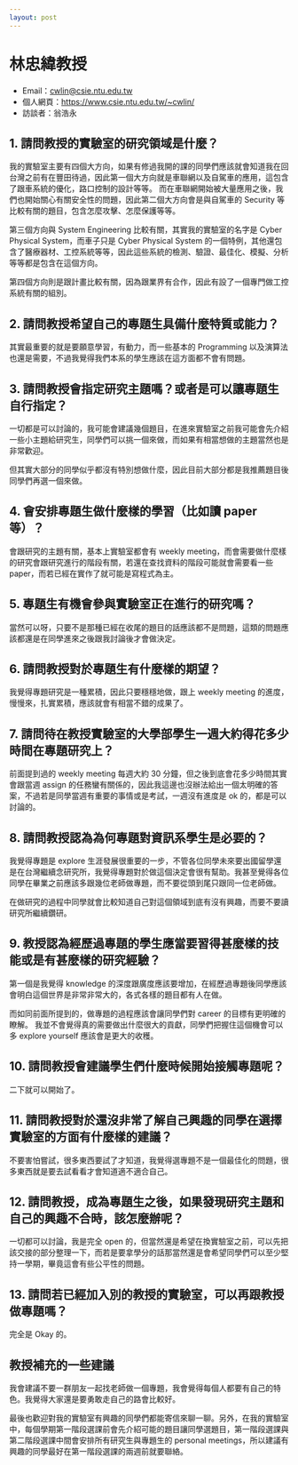 ```yaml
---
layout: post
---
```


#  林忠緯教授
- Email：cwlin@csie.ntu.edu.tw
- 個人網頁：<https://www.csie.ntu.edu.tw/~cwlin/>
- 訪談者：翁浩永

## 1. 請問教授的實驗室的研究領域是什麼？

我的實驗室主要有四個大方向，如果有修過我開的課的同學們應該就會知道我在回台灣之前有在豐田待過，因此第一個大方向就是車聯網以及自駕車的應用，這包含了跟車系統的優化，路口控制的設計等等。
而在車聯網開始被大量應用之後，我們也開始關心有關安全性的問題，因此第二個大方向會是與自駕車的 Security 等比較有關的題目，包含怎麼攻擊、怎麼保護等等。

第三個方向與 System Engineering 比較有關，其實我的實驗室的名字是 Cyber Physical System，而車子只是 Cyber Physical System 的一個特例，其他還包含了醫療器材、工控系統等等，因此這些系統的檢測、驗證、最佳化、模擬、分析等等都是包含在這個方向。

第四個方向則是跟計畫比較有關，因為跟業界有合作，因此有設了一個專門做工控系統有關的組別。

## 2. 請問教授希望自己的專題生具備什麼特質或能力？

其實最重要的就是要願意學習，有動力，而一些基本的 Programming 以及演算法也還是需要，不過我覺得我們本系的學生應該在這方面都不會有問題。

## 3. 請問教授會指定研究主題嗎？或者是可以讓專題生自行指定？

一切都是可以討論的，我可能會建議幾個題目，在進來實驗室之前我可能會先介紹一些小主題給研究生，同學們可以挑一個來做，而如果有相當想做的主題當然也是非常歡迎。

但其實大部分的同學似乎都沒有特別想做什麼，因此目前大部分都是我推薦題目後同學們再選一個來做。

## 4. 會安排專題生做什麼樣的學習（比如讀 paper 等）？

會跟研究的主題有關，基本上實驗室都會有 weekly meeting，而會需要做什麼樣的研究會跟研究進行的階段有關，若還在查找資料的階段可能就會需要看一些 paper，而若已經在實作了就可能是寫程式為主。

## 5. 專題生有機會參與實驗室正在進行的研究嗎？

當然可以呀，只要不是那種已經在收尾的題目的話應該都不是問題，這類的問題應該都還是在同學進來之後跟我討論後才會做決定。

## 6. 請問教授對於專題生有什麼樣的期望？

我覺得專題研究是一種累積，因此只要穩穩地做，跟上 weekly meeting 的進度，慢慢來，扎實累積，應該就會有相當不錯的成果了。

## 7. 請問待在教授實驗室的大學部學生一週大約得花多少時間在專題研究上？

前面提到過的 weekly meeting 每週大約 30 分鐘，但之後到底會花多少時間其實會跟當週 assign 的任務蠻有關係的，因此我這邊也沒辦法給出一個太明確的答案，不過若是同學當週有重要的事情或是考試，一週沒有進度是 ok 的，都是可以討論的。

## 8. 請問教授認為為何專題對資訊系學生是必要的？

我覺得專題是 explore 生涯發展很重要的一步，不管各位同學未來要出國留學還是在台灣繼續念研究所，我覺得專題對於做這個決定會很有幫助。我甚至覺得各位同學在畢業之前應該多跟幾位老師做專題，而不要從頭到尾只跟同一位老師做。

在做研究的過程中同學就會比較知道自己對這個領域到底有沒有興趣，而要不要讀研究所繼續鑽研。

## 9. 教授認為經歷過專題的學生應當要習得甚麼樣的技能或是有甚麼樣的研究經驗？

第一個是我覺得 knowledge 的深度跟廣度應該要增加，在經歷過專題後同學應該會明白這個世界是非常非常大的，各式各樣的題目都有人在做。

而如同前面所提到的，做專題的過程應該會讓同學們對 career 的目標有更明確的瞭解。
我並不會覺得真的需要做出什麼很大的貢獻，同學們把握住這個機會可以多 explore yourself 應該會是更大的收穫。

## 10. 請問教授會建議學生們什麼時候開始接觸專題呢？

二下就可以開始了。

## 11. 請問教授對於還沒非常了解自己興趣的同學在選擇實驗室的方面有什麼樣的建議？

不要害怕嘗試，很多東西要試了才知道，我覺得選專題不是一個最佳化的問題，很多東西就是要去試看看才會知道適不適合自己。

## 12. 請問教授，成為專題生之後，如果發現研究主題和自己的興趣不合時，該怎麼辦呢？

一切都可以討論，我是完全 open 的，但當然還是希望在換實驗室之前，可以先把該交接的部分整理一下，而若是要拿學分的話那當然還是會希望同學們可以至少堅持一學期，畢竟這會有些公平性的問題。

## 13. 請問若已經加入別的教授的實驗室，可以再跟教授做專題嗎？

完全是 Okay 的。

## 教授補充的一些建議

我會建議不要一群朋友一起找老師做一個專題，我會覺得每個人都要有自己的特色。我覺得大家還是要勇敢走自己的路會比較好。

最後也歡迎對我的實驗室有興趣的同學們都能寄信來聊一聊。另外，在我的實驗室中，每個學期第一階段選課前會先介紹可能的題目讓同學選題目，第一階段選課與第二階段選課中間會安排所有研究生與專題生的 personal meetings，所以建議有興趣的同學最好在第一階段選課的兩週前就要聯絡。

